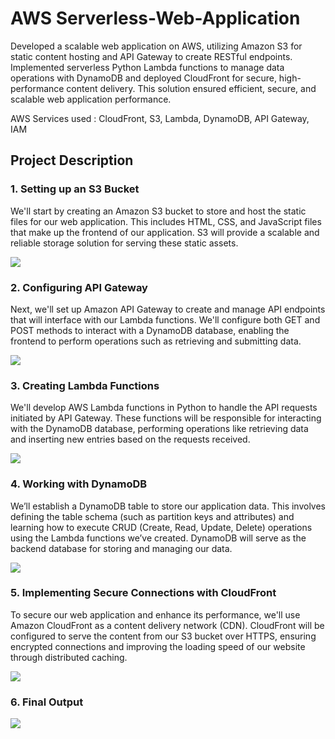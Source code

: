 # AWS Serverless-Web-Application

Developed a scalable web application on AWS, utilizing Amazon S3 for static content hosting and API Gateway to create RESTful endpoints. Implemented serverless Python Lambda functions to manage data operations with DynamoDB and deployed CloudFront for secure, high-performance content delivery. This solution ensured efficient, secure, and scalable web application performance.

AWS Services used : CloudFront, S3, Lambda, DynamoDB, API Gateway, IAM
## Project Description

### 1. Setting up an S3 Bucket
We'll start by creating an Amazon S3 bucket to store and host the static files for our web application. This includes HTML, CSS, and JavaScript files that make up the frontend of our application. S3 will provide a scalable and reliable storage solution for serving these static assets.

<img src="https://github.com/user-attachments/assets/d4fe8598-76c3-4491-a8ee-c48b3e03ac54">

### 2. Configuring API Gateway
Next, we'll set up Amazon API Gateway to create and manage API endpoints that will interface with our Lambda functions. We'll configure both GET and POST methods to interact with a DynamoDB database, enabling the frontend to perform operations such as retrieving and submitting data.

<img src="https://github.com/user-attachments/assets/8f0a2ce1-2300-4ce0-9893-59a5146f3503">

### 3. Creating Lambda Functions
We'll develop AWS Lambda functions in Python to handle the API requests initiated by API Gateway. These functions will be responsible for interacting with the DynamoDB database, performing operations like retrieving data and inserting new entries based on the requests received.

<img src="https://github.com/user-attachments/assets/1fb0f5fd-40e8-4a01-a3ad-6b857fd14846">

### 4. Working with DynamoDB 
We’ll establish a DynamoDB table to store our application data. This involves defining the table schema (such as partition keys and attributes) and learning how to execute CRUD (Create, Read, Update, Delete) operations using the Lambda functions we’ve created. DynamoDB will serve as the backend database for storing and managing our data.

<img src="https://github.com/user-attachments/assets/4733e336-abe2-47fd-9c0e-1b69e7f14a19">


### 5. Implementing Secure Connections with CloudFront 
To secure our web application and enhance its performance, we'll use Amazon CloudFront as a content delivery network (CDN). CloudFront will be configured to serve the content from our S3 bucket over HTTPS, ensuring encrypted connections and improving the loading speed of our website through distributed caching.

<img src="https://github.com/user-attachments/assets/2ffaaa6d-8306-4327-8280-f737abf67113">

### 6. Final Output
<img src="https://github.com/user-attachments/assets/7e7efd64-790b-45e9-afa5-4cd8504a3022">
